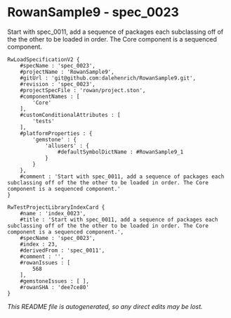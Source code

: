 # RowanSample9 - spec_0023
Start with spec_0011, add a sequence of packages each subclassing off of the the other to be loaded in order. The Core component is a sequenced component.
```
RwLoadSpecificationV2 {
	#specName : 'spec_0023',
	#projectName : 'RowanSample9',
	#gitUrl : 'git@github.com:dalehenrich/RowanSample9.git',
	#revision : 'spec_0023',
	#projectSpecFile : 'rowan/project.ston',
	#componentNames : [
		'Core'
	],
	#customConditionalAttributes : [
		'tests'
	],
	#platformProperties : {
		'gemstone' : {
			'allusers' : {
				#defaultSymbolDictName : #RowanSample9_1
			}
		}
	},
	#comment : 'Start with spec_0011, add a sequence of packages each subclassing off of the the other to be loaded in order. The Core component is a sequenced component.'
}

RwTestProjectLibraryIndexCard {
	#name : 'index_0023',
	#title : 'Start with spec_0011, add a sequence of packages each subclassing off of the the other to be loaded in order. The Core component is a sequenced component.',
	#specName : 'spec_0023',
	#index : 23,
	#derivedFrom : 'spec_0011',
	#comment : '',
	#rowanIssues : [
		568
	],
	#gemstoneIssues : [ ],
	#rowanSHA : 'dee7ce80'
}
```

*This README file is autogenerated, so any direct edits may be lost.*
